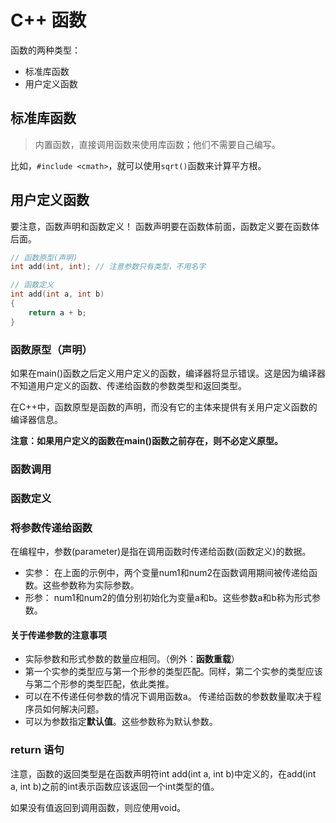# C++ 函数

函数的两种类型：
+ 标准库函数
+ 用户定义函数

## 标准库函数
> 内置函数，直接调用函数来使用库函数；他们不需要自己编写。

比如，`#include <cmath>`，就可以使用`sqrt()`函数来计算平方根。



## 用户定义函数

要注意，函数声明和函数定义！
函数声明要在函数体前面，函数定义要在函数体后面。

```cpp
// 函数原型(声明)
int add(int, int); // 注意参数只有类型，不用名字

// 函数定义
int add(int a, int b)
{
    return a + b;
}
```

### 函数原型（声明）
如果在main()函数之后定义用户定义的函数，编译器将显示错误。这是因为编译器不知道用户定义的函数、传递给函数的参数类型和返回类型。

在C++中，函数原型是函数的声明，而没有它的主体来提供有关用户定义函数的编译器信息。

**注意：如果用户定义的函数在main()函数之前存在，则不必定义原型。**


### 函数调用

### 函数定义

### 将参数传递给函数
在编程中，参数(parameter)是指在调用函数时传递给函数(函数定义)的数据。

+ 实参： 在上面的示例中，两个变量num1和num2在函数调用期间被传递给函数。这些参数称为实际参数。
+ 形参： num1和num2的值分别初始化为变量a和b。这些参数a和b称为形式参数。


#### 关于传递参数的注意事项

+ 实际参数和形式参数的数量应相同。（例外：**函数重载**）
+ 第一个实参的类型应与第一个形参的类型匹配。同样，第二个实参的类型应该与第二个形参的类型匹配，依此类推。
+ 可以在不传递任何参数的情况下调用函数a。 传递给函数的参数数量取决于程序员如何解决问题。
+ 可以为参数指定**默认值**。这些参数称为默认参数。


### return 语句

注意，函数的返回类型是在函数声明符int add(int a, int b)中定义的，在add(int a, int b)之前的int表示函数应该返回一个int类型的值。

如果没有值返回到调用函数，则应使用void。



